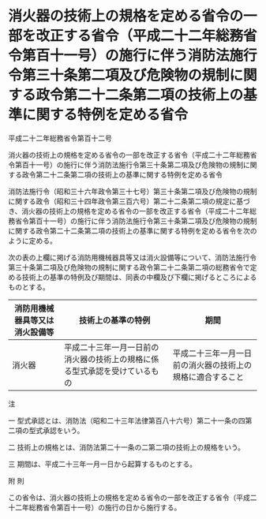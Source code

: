 # 消火器の技術上の規格を定める省令の一部を改正する省令（平成二十二年総務省令第百十一号）の施行に伴う消防法施行令第三十条第二項及び危険物の規制に関する政令第二十二条第二項の技術上の基準に関する特例を定める省令

平成二十二年総務省令第百十二号

消火器の技術上の規格を定める省令の一部を改正する省令（平成二十二年総務省令第百十一号）の施行に伴う消防法施行令第三十条第二項及び危険物の規制に関する政令第二十二条第二項の技術上の基準に関する特例を定める省令

消防法施行令（昭和三十六年政令第三十七号）第三十条第二項及び危険物の規制に関する政令（昭和三十四年政令第三百六号）第二十二条第二項の規定に基づき、消火器の技術上の規格を定める省令の一部を改正する省令（平成二十二年総務省令第百十一号）の施行に伴う消防法施行令第三十条第二項及び危険物の規制に関する政令第二十二条第二項の技術上の基準に関する特例を定める省令を次のように定める。

次の表の上欄に掲げる消防用機械器具等又は消火設備等について、消防法施行令第三十条第二項及び危険物の規制に関する政令第二十二条第二項の総務省令で定める技術上の基準の特例及び期間は、同表の中欄及び下欄に掲げるところによるものとする。

消防用機械器具等又は消火設備等 | 技術上の基準の特例 | 期間  
---|---|---  
消火器 | 平成二十三年一月一日前の消火器の技術上の規格に係る型式承認を受けているもの | 平成二十三年一月一日前の消火器の技術上の規格に適合すること | 十一年  
  
注

一 型式承認とは、消防法（昭和二十三年法律第百八十六号）第二十一条の四第二項の型式承認をいう。

二 技術上の規格とは、消防法第二十一条の二第二項の技術上の規格をいう。

三 期間は、平成二十三年一月一日から起算するものとする。

附 則

この省令は、消火器の技術上の規格を定める省令の一部を改正する省令（平成二十二年総務省令第百十一号）の施行の日から施行する。

